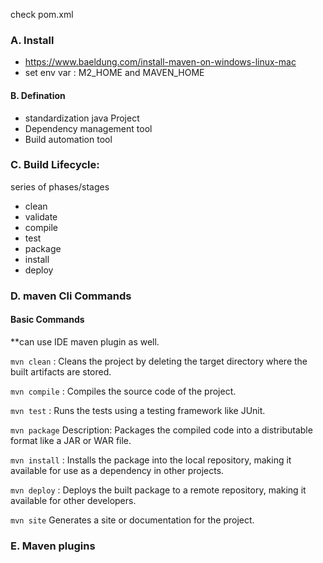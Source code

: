 check pom.xml

### A. Install 
- https://www.baeldung.com/install-maven-on-windows-linux-mac
- set env var : M2_HOME and MAVEN_HOME

#### B. Defination
- standardization java Project
- Dependency management tool
- Build automation tool

### C. Build Lifecycle:
series of phases/stages 
-  clean
-  validate
-  compile
-  test
-  package
-  install
-  deploy

### D. maven Cli Commands
#### Basic Commands
**can use IDE maven plugin as well.

```mvn clean```
 : Cleans the project by deleting the target directory where the built artifacts are stored.

```mvn compile```
: Compiles the source code of the project.

```mvn test```
: Runs the tests using a testing framework like JUnit.

```mvn package```
Description: Packages the compiled code into a distributable format like a JAR or WAR file.

```mvn install```
: Installs the package into the local repository, making it available for use as a dependency in other projects.

```mvn deploy```
: Deploys the built package to a remote repository, making it available for other developers.

```mvn site```
Generates a site or documentation for the project.

### E. Maven plugins

